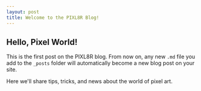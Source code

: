 ```yaml
---
layout: post
title: Welcome to the PIXL8R Blog!
---
```


## Hello, Pixel World!

This is the first post on the PIXL8R blog. From now on, any new `.md` file you add to the `_posts` folder will automatically become a new blog post on your site.

Here we'll share tips, tricks, and news about the world of pixel art.
